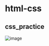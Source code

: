 # html-css

## css_practice

![image](https://user-images.githubusercontent.com/101108440/212153054-a1fc9632-6ee2-4dfd-96a4-b30d381216f1.png)
